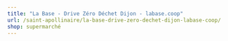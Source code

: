 ```yaml
---
title: "La Base - Drive Zéro Déchet Dijon - labase.coop"
url: /saint-apollinaire/la-base-drive-zero-dechet-dijon-labase-coop/
shop: supermarché
---
```

